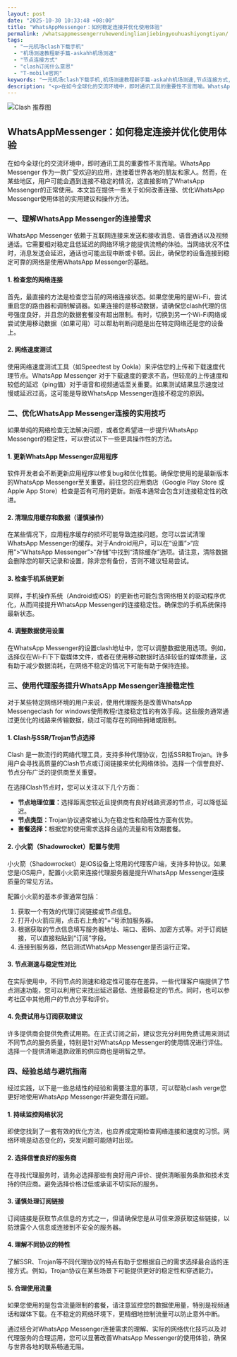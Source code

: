 ```yaml
---
layout: post
date: "2025-10-30 10:33:48 +08:00"
title: "WhatsAppMessenger：如何稳定连接并优化使用体验"
permalink: /whatsappmessengerruhewendinglianjiebingyouhuashiyongtiyan/
tags:
  - "一元机场clash下载手机"
  - "机场测速教程新手篇-askahh机场测速"
  - "节点连接方式"
  - "clash订阅什么意思"
  - "T-mobile官网"
keywords: "一元机场clash下载手机,机场测速教程新手篇-askahh机场测速,节点连接方式,clash订阅什么意思,T-mobile官网"
description: "<p>在如今全球化的交流环境中，即时通讯工具的重要性不言而喻。WhatsApp Messenger 作为一款广受欢迎的应用，连接着世界各地的朋友和家人。然而，在某些地区，用户可能会遇到连接不稳定的情况，这直接影响了WhatsApp Messenger的正常使用。本文旨在提供一些关于如何改善连接、优化WhatsApp Messenger使用体验的实用建议和操作方法。</p>"
---
```


![Clash 推荐图](https://clashjd.github.io/assets/img/免费机场节点推荐.png)

## WhatsAppMessenger：如何稳定连接并优化使用体验

<p>在如今全球化的交流环境中，即时通讯工具的重要性不言而喻。WhatsApp Messenger 作为一款广受欢迎的应用，连接着世界各地的朋友和家人。然而，在某些地区，用户可能会遇到连接不稳定的情况，这直接影响了WhatsApp Messenger的正常使用。本文旨在提供一些关于如何改善连接、优化WhatsApp Messenger使用体验的实用建议和操作方法。</p>
<h3>一、理解WhatsApp Messenger的连接需求</h3>
<p>WhatsApp Messenger 依赖于互联网连接来发送和接收消息、语音通话以及视频通话。它需要相对稳定且低延迟的网络环境才能提供流畅的体验。当网络状况不佳时，消息发送会延迟，通话也可能出现中断或卡顿。因此，确保您的设备连接到稳定可靠的网络是使用WhatsApp Messenger的基础。</p>
<h4>1. 检查您的网络连接</h4>
<p>首先，最直接的方法是检查您当前的网络连接状态。如果您使用的是Wi-Fi，尝试重启您的路由器和调制解调器。如果连接的是移动数据，请确保您clash代理的信号强度良好，并且您的数据套餐没有超出限制。有时，切换到另一个Wi-Fi网络或尝试使用移动数据（如果可用）可以帮助判断问题是出在特定网络还是您的设备上。</p>
<h4>2. 网络速度测试</h4>
<p>使用网络速度测试工具（如Speedtest by Ookla）来评估您的上传和下载速度代理节点。WhatsApp Messenger 对于下载速度的要求不高，但较高的上传速度和较低的延迟（ping值）对于语音和视频通话至关重要。如果测试结果显示速度过慢或延迟过高，这可能是导致WhatsApp Messenger连接不稳定的原因。</p>
<h3>二、优化WhatsApp Messenger连接的实用技巧</h3>
<p>如果单纯的网络检查无法解决问题，或者您希望进一步提升WhatsApp Messenger的稳定性，可以尝试以下一些更具操作性的方法。</p>
<h4>1. 更新WhatsApp Messenger应用程序</h4>
<p>软件开发者会不断更新应用程序以修复bug和优化性能。确保您使用的是最新版本的WhatsApp Messenger至关重要。前往您的应用商店（Google Play Store 或 Apple App Store）检查是否有可用的更新。新版本通常会包含对连接稳定性的改进。</p>
<h4>2. 清理应用缓存和数据（谨慎操作）</h4>
<p>在某些情况下，应用程序缓存的损坏可能导致连接问题。您可以尝试清理WhatsApp Messenger的缓存。对于Android用户，可以在“设置”>“应用”>“WhatsApp Messenger”>“存储”中找到“清除缓存”选项。请注意，清除数据会删除您的聊天记录和设置，除非您有备份，否则不建议轻易尝试。</p>
<h4>3. 检查手机系统更新</h4>
<p>同样，手机操作系统（Android或iOS）的更新也可能包含网络相关的驱动程序优化，从而间接提升WhatsApp Messenger的连接稳定性。确保您的手机系统保持最新状态。</p>
<h4>4. 调整数据使用设置</h4>
<p>在WhatsApp Messenger的设置clash地址中，您可以调整数据使用选项。例如，选择仅在Wi-Fi下下载媒体文件，或者在使用移动数据时选择较低的媒体质量，这有助于减少数据消耗，在网络不稳定的情况下可能有助于保持连接。</p>
<h3>三、使用代理服务提升WhatsApp Messenger连接稳定性</h3>
<p>对于某些特定网络环境的用户来说，使用代理服务是改善WhatsApp Messengeclash for windows使用教程r连接稳定性的有效手段。这些服务通常通过更优化的线路来传输数据，绕过可能存在的网络拥堵或限制。</p>
<h4>1. Clash与SSR/Trojan节点选择</h4>
<p>Clash 是一款流行的网络代理工具，支持多种代理协议，包括SSR和Trojan。许多用户会寻找高质量的Clash节点或订阅链接来优化网络体验。选择一个信誉良好、节点分布广泛的提供商至关重要。</p>
<p>在选择Clash节点时，您可以关注以下几个方面：</p>
<ul>
<li><strong>节点地理位置：</strong>选择距离您较近且提供商有良好线路资源的节点，可以降低延迟。</li>
<li><strong>节点类型：</strong>Trojan协议通常被认为在稳定性和隐蔽性方面有优势。</li>
<li><strong>套餐选择：</strong>根据您的使用需求选择合适的流量和有效期套餐。</li>
</ul>
<h4>2. 小火箭（Shadowrocket）配置与使用</h4>
<p>小火箭（Shadowrocket）是iOS设备上常用的代理客户端，支持多种协议。如果您是iOS用户，配置小火箭来连接代理服务器是提升WhatsApp Messenger连接质量的常见方法。</p>
<p>配置小火箭的基本步骤通常包括：</p>
<ol>
<li>获取一个有效的代理订阅链接或节点信息。</li>
<li>打开小火箭应用，点击右上角的“+”号添加服务器。</li>
<li>根据获取的节点信息填写服务器地址、端口、密码、加密方式等。对于订阅链接，可以直接粘贴到“订阅”字段。</li>
<li>连接到服务器，然后测试WhatsApp Messenger是否运行正常。</li>
</ol>
<h4>3. 节点测速与稳定性对比</h4>
<p>在实际使用中，不同节点的测速和稳定性可能存在差异。一些代理客户端提供了节点测速功能，您可以利用它来找出延迟最低、连接最稳定的节点。同时，也可以参考社区中其他用户的节点分享和评价。</p>
<h4>4. 免费试用与订阅获取建议</h4>
<p>许多提供商会提供免费试用期。在正式订阅之前，建议您充分利用免费试用来测试不同节点的服务质量，特别是针对WhatsApp Messenger的使用情况进行评估。选择一个提供清晰退款政策的供应商也是明智之举。</p>
<h3>四、经验总结与避坑指南</h3>
<p>经过实践，以下是一些总结性的经验和需要注意的事项，可以帮助clash verge您更好地使用WhatsApp Messenger并避免潜在问题。</p>
<h4>1. 持续监控网络状况</h4>
<p>即使您找到了一套有效的优化方法，也应养成定期检查网络连接和速度的习惯。网络环境是动态变化的，突发问题可能随时出现。</p>
<h4>2. 选择信誉良好的服务商</h4>
<p>在寻找代理服务时，请务必选择那些有良好用户评价、提供清晰服务条款和技术支持的供应商。避免选择价格过低或承诺不切实际的服务。</p>
<h4>3. 谨慎处理订阅链接</h4>
<p>订阅链接是获取节点信息的方式之一，但请确保您是从可信来源获取这些链接，以防泄露个人信息或连接到不安全的服务器。</p>
<h4>4. 理解不同协议的特性</h4>
<p>了解SSR、Trojan等不同代理协议的特点有助于您根据自己的需求选择最合适的连接方式。例如，Trojan协议在某些场景下可能提供更好的稳定性和穿透能力。</p>
<h4>5. 合理使用流量</h4>
<p>如果您使用的是包含流量限制的套餐，请注意监控您的数据使用量，特别是视频通话和媒体下载。在不稳定的网络环境下，更精细地控制流量可以防止意外中断。</p>
<p>通过结合对WhatsApp Messenger连接需求的理解、实际的网络优化技巧以及对代理服务的合理运用，您可以显著改善WhatsApp Messenger的使用体验，确保与世界各地的联系畅通无阻。</p>